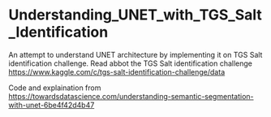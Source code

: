 # Understanding_UNET_with_TGS_Salt_Identification

An attempt to understand UNET architecture by implementing it on TGS Salt identification challenge.
Read abbot the TGS Salt identification challenge 
https://www.kaggle.com/c/tgs-salt-identification-challenge/data

Code and explaination from
https://towardsdatascience.com/understanding-semantic-segmentation-with-unet-6be4f42d4b47
